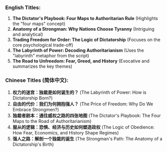 ### English Titles:

1.  **The Dictator's Playbook: Four Maps to Authoritarian Rule** (Highlights the "four maps" concept)
2.  **Anatomy of a Strongman: Why Nations Choose Tyranny** (Intriguing and analytical)
3.  **Trading Freedom for Order: The Logic of Dictatorship** (Focuses on the core psychological trade-off)
4.  **The Labyrinth of Power: Decoding Authoritarianism** (Uses the "labyrinth" metaphor from the script)
5.  **The Road to Unfreedom: Fear, Greed, and History** (Evocative and summarizes the key themes)

### Chinese Titles (简体中文):

1.  **权力的迷宫：独裁是如何诞生的？** (The Labyrinth of Power: How is Dictatorship Born?)
2.  **自由的代价：我们为何拥抱强人？** (The Price of Freedom: Why Do We Embrace Strongmen?)
3.  **独裁者剧本：通往威权之路的四张地图** (The Dictator's Playbook: The Four Maps to the Road of Authoritarianism)
4.  **服从的逻辑：恐惧、经济与历史如何塑造政权** (The Logic of Obedience: How Fear, Economics, and History Shape Regimes)
5.  **强人之路：解剖一个独裁的诞生** (The Strongman's Path: The Anatomy of a Dictatorship's Birth)
